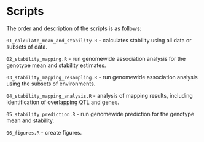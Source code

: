 # Scripts
 
The order and description of the scripts is as follows:

`01_calculate_mean_and_stability.R` - calculates stability using all data or subsets of data.

`02_stability_mapping.R` - run genomewide association analysis for the genotype mean and stability estimates.

`03_stability_mapping_resampling.R` - run genomewide association analysis using the subsets of environments.

`04_stability_mapping_analysis.R` - analysis of mapping results, including identification of overlapping QTL and genes.

`05_stability_prediction.R` - run genomewide prediction for the genotype mean and stability.

`06_figures.R` - create figures.